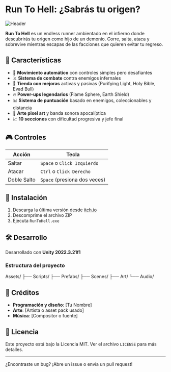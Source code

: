 # Run To Hell: ¿Sabrás tu origen?

![Header](https://img.itch.zone/aW1nLzE4MDQwMjAwLnBuZw==/347x500/2%2Fp%2Fg.png)

**Run To Hell** es un endless runner ambientado en el infierno donde descubrirás tu origen como hijo de un demonio. Corre, salta, ataca y sobrevive mientras escapas de las facciones que quieren evitar tu regreso.

## 🎯 Características

- 🏃 **Movimiento automático** con controles simples pero desafiantes
- ⚔️ **Sistema de combate** contra enemigos infernales
- 🛒 **Tienda con mejoras** activas y pasivas (Purifying Light, Holy Bible, Evad Bull)
- 🔥 **Power-ups legendarios** (Flame Sphere, Earth Shield)
- 📊 **Sistema de puntuación** basado en enemigos, coleccionables y distancia
- 🎨 **Arte pixel art** y banda sonora apocalíptica
- 📈 **10 secciones** con dificultad progresiva y jefe final

## 🎮 Controles

| Acción | Tecla |
|--------|-------|
| Saltar | `Space` o `Click Izquierdo` |
| Atacar | `Ctrl` o `Click Derecho` |
| Doble Salto | `Space` (presiona dos veces) |

## 🚀 Instalación

1. Descarga la última versión desde [itch.io](https://tugame.itch.io/run-to-hell)
2. Descomprime el archivo ZIP
3. Ejecuta `RunToHell.exe`

## 🛠️ Desarrollo

Desarrollado con **Unity 2022.3.21f1**

### Estructura del proyecto

Assets/
├── Scripts/
├── Prefabs/
├── Scenes/
├── Art/
└── Audio/


## 📝 Créditos

- **Programación y diseño**: [Tu Nombre]
- **Arte**: [Artista o asset pack usado]
- **Música**: [Compositor o fuente]

## 📄 Licencia

Este proyecto está bajo la Licencia MIT. Ver el archivo `LICENSE` para más detalles.

---

¿Encontraste un bug? ¡Abre un issue o envía un pull request!

